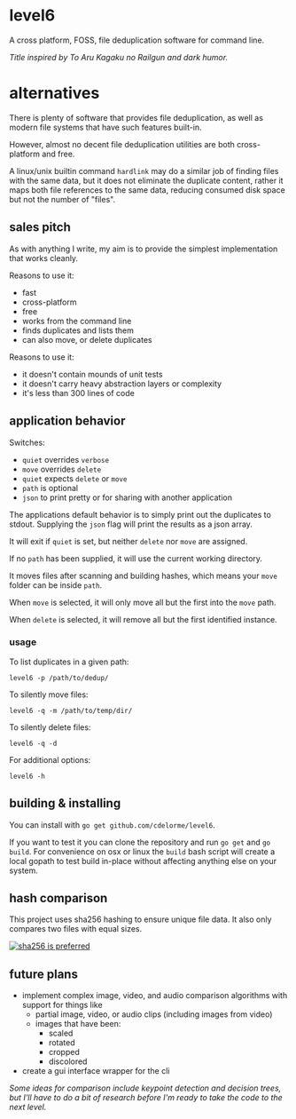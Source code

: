 
# level6

A cross platform, FOSS, file deduplication software for command line.

_Title inspired by To Aru Kagaku no Railgun and dark humor._


# alternatives

There is plenty of software that provides file deduplication, as well as modern file systems that have such features built-in.

However, almost no decent file deduplication utilities are both cross-platform and free.

A linux/unix builtin command `hardlink` may do a similar job of finding files with the same data, but it does not eliminate the duplicate content, rather it maps both file references to the same data, reducing consumed disk space but not the number of "files".


## sales pitch

As with anything I write, my aim is to provide the simplest implementation that works cleanly.

Reasons to use it:

- fast
- cross-platform
- free
- works from the command line
- finds duplicates and lists them
- can also move, or delete duplicates

Reasons to use it:

- it doesn't contain mounds of unit tests
- it doesn't carry heavy abstraction layers or complexity
- it's less than 300 lines of code


## application behavior

Switches:

- `quiet` overrides `verbose`
- `move` overrides `delete`
- `quiet` expects `delete` or `move`
- `path` is optional
- `json` to print pretty or for sharing with another application

The applications default behavior is to simply print out the duplicates to stdout.  Supplying the `json` flag will print the results as a json array.

It will exit if `quiet` is set, but neither `delete` nor `move` are assigned.

If no `path` has been supplied, it will use the current working directory.

It moves files after scanning and building hashes, which means your `move` folder can be inside `path`.

When `move` is selected, it will only move all but the first into the `move` path.

When `delete` is selected, it will remove all but the first identified instance.


### usage

To list duplicates in a given path:

    level6 -p /path/to/dedup/

To silently move files:

    level6 -q -m /path/to/temp/dir/

To silently delete files:

    level6 -q -d

For additional options:

    level6 -h


## building & installing

You can install with `go get github.com/cdelorme/level6`.

If you want to test it you can clone the repository and run `go get` and `go build`.  For convenience on osx or linux the `build` bash script will create a local gopath to test build in-place without affecting anything else on your system.


## hash comparison

This project uses sha256 hashing to ensure unique file data.  It also only compares two files with equal sizes.

[![sha256 is preferred](http://i.stack.imgur.com/46Vwb.jpg)](http://crypto.stackexchange.com/questions/1170/best-way-to-reduce-chance-of-hash-collisions-multiple-hashes-or-larger-hash)


## future plans

- implement complex image, video, and audio comparison algorithms with support for things like
    - partial image, video, or audio clips (including images from video)
    - images that have been:
        - scaled
        - rotated
        - cropped
        - discolored
- create a gui interface wrapper for the cli

_Some ideas for comparison include keypoint detection and decision trees, but I'll have to do a bit of research before I'm ready to take the code to the next level._
